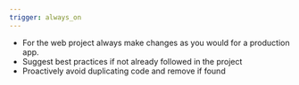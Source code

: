 ```yaml
---
trigger: always_on
---
```


- For the web project always make changes as you would for a production app.
- Suggest best practices if not already followed in the project
- Proactively avoid duplicating code and remove if found